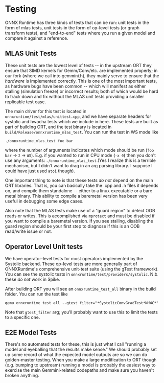 # Testing

ONNX Runtime has three kinds of tests that can be run: unit tests in the form of mlas tests, unit tests in the form of op-level tests (or graph transform tests), and "end-to-end" tests where you run a given model and compare it against a reference.

## MLAS Unit Tests

These unit tests are the lowest level of tests -- in the upstream ORT they ensure that SIMD kernels for Gemm/Conv/etc. are implemented properly; in our fork (where we call into gemmini.h), they mainly serve to ensure that the _hardware_ is implemented correctly. This is one of the most important tests, as hardware bugs have been common -- which will manifest as either stalling (simulation freeze) or incorrect results; both of which would be hard to track down and fix without the MLAS unit tests providing a smaller replicable test case.

The main driver for this test is located in `onnxruntime/test/mlas/unittest.cpp`, and we have separate headers for systolic and hwacha tests which we include in here. These tests are built as part of building ORT, and the test binary is located in `build/Release/onnxruntime_mlas_test`. You can run the test in WS mode like

```
./onnxruntime_mlas_test foo bar
```

where the number of arguments indicates which mode should be run (`foo bar` -> `2` -> `WS`). E.g. if you wanted to run in CPU mode (`-x 0`) then you don't use any arguments: `./onnxruntime_mlas_test`.(Yes I realize this is a terrible mechanism, but I didn't want to drag in an arg parsing library. I suppose I could have just used `atoi` though).

One important thing to note is that these tests _do not_ depend on the main ORT libraries. That is, you can basically take the .cpp and .h files it depends on, and compile them standalone -- either to a linux executable or a bare metal binary. This ability to compile a baremetal version has been very useful in debugging some edge cases.

Also note that the MLAS tests make use of a "guard region" to detect OOB reads or writes. This is accomplished via `mprotect` and must be disabled if you want to compile a baremetal version. If you see stalling, disabling the guard region should be your first step to diagnose if this is an OOB read/write issue or not.

## Operator Level Unit tests

We have operator-level tests for most operators implemented by the Systolic backend. These op-level tests are more generally part of ONNXRuntime's comprehensive unit-test suite (using the gTest framework). You can see the systolic tests in `onnxruntime/test/providers/systolic`. N.b. these _do not_ work in Spike.

After building ORT you will see an `onnxruntime_test_all` binary in the build folder. You can run the test like

```
qemu onnxruntime_test_all --gtest_filter="*SystolicConvGradTest*NHWC*"
``` 

Note that `gtest_filter` arg; you'll probably want to use this to limit the tests to a specific one.

## E2E Model Tests

There's no automated tests for these, this is just what I call "running a model and eyeballing that the results make sense." We should probably set up some record of what the expected model outputs are so we can do golden-master testing. When you make a large modification to ORT though (e.g. bumping to upstream) running a model is probably the easiest way to exercise the main Gemmini-related codepaths and make sure you haven't broken anything.
